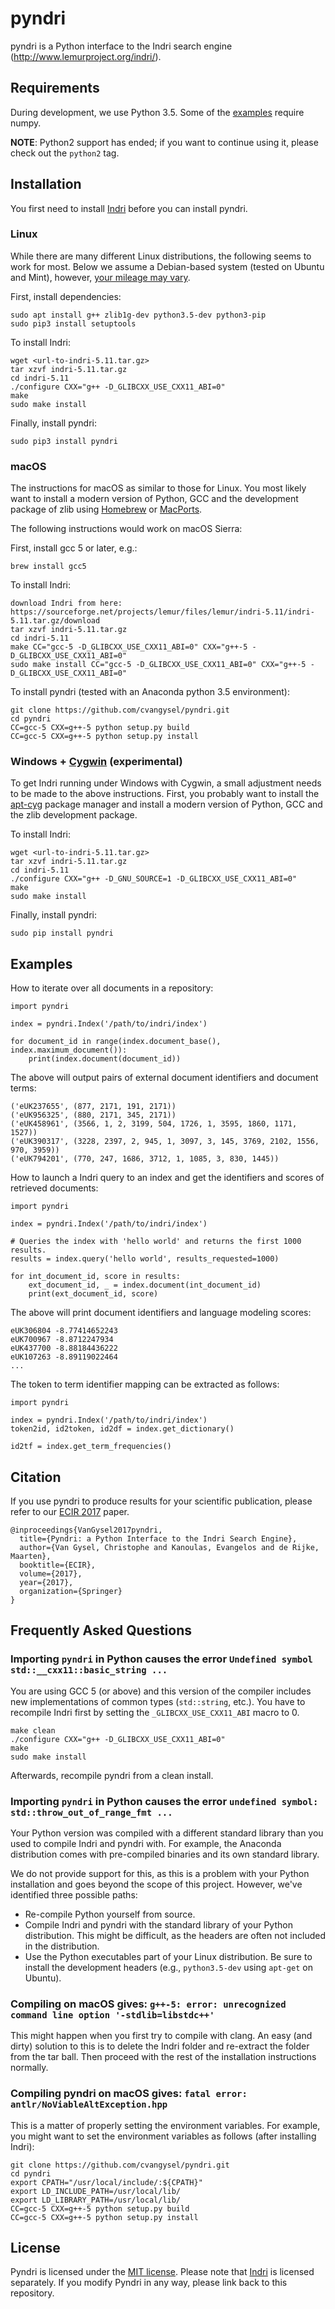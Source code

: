 pyndri
======

pyndri is a Python interface to the Indri search engine (http://www.lemurproject.org/indri/).

Requirements
------------

During development, we use Python 3.5. Some of the [examples](examples) require numpy.

**NOTE**: Python2 support has ended; if you want to continue using it, please check out the  `python2` tag.

Installation
------------

You first need to install [Indri](https://www.lemurproject.org/indri.php) before you can install pyndri.

### Linux

While there are many different Linux distributions, the following seems to work for most. Below we assume a Debian-based system (tested on Ubuntu and Mint), however, [your mileage may vary](https://en.wiktionary.org/wiki/your_mileage_may_vary).

First, install dependencies:

    sudo apt install g++ zlib1g-dev python3.5-dev python3-pip
    sudo pip3 install setuptools

To install Indri:

    wget <url-to-indri-5.11.tar.gz>
    tar xzvf indri-5.11.tar.gz
    cd indri-5.11
    ./configure CXX="g++ -D_GLIBCXX_USE_CXX11_ABI=0"
    make
    sudo make install

Finally, install pyndri:

    sudo pip3 install pyndri

### macOS

The instructions for macOS as similar to those for Linux. You most likely want to install a modern version of Python, GCC and the development package of zlib using [Homebrew](https://brew.sh/) or [MacPorts](https://www.macports.org/).

The following instructions would work on macOS Sierra:

First, install gcc 5 or later, e.g.:

    brew install gcc5

To install Indri:

    download Indri from here: https://sourceforge.net/projects/lemur/files/lemur/indri-5.11/indri-5.11.tar.gz/download
    tar xzvf indri-5.11.tar.gz
    cd indri-5.11
    make CC="gcc-5 -D_GLIBCXX_USE_CXX11_ABI=0" CXX="g++-5 -D_GLIBCXX_USE_CXX11_ABI=0"
    sudo make install CC="gcc-5 -D_GLIBCXX_USE_CXX11_ABI=0" CXX="g++-5 -D_GLIBCXX_USE_CXX11_ABI=0"

To install pyndri (tested with an Anaconda python 3.5 environment):

    git clone https://github.com/cvangysel/pyndri.git
    cd pyndri
    CC=gcc-5 CXX=g++-5 python setup.py build
    CC=gcc-5 CXX=g++-5 python setup.py install


### Windows + [Cygwin](https://www.cygwin.com/) (experimental)

To get Indri running under Windows with Cygwin, a small adjustment needs to be made to the above instructions. First, you probably want to install the [apt-cyg](https://github.com/transcode-open/apt-cyg) package manager and install a modern version of Python, GCC and the zlib development package.

To install Indri:

    wget <url-to-indri-5.11.tar.gz>
    tar xzvf indri-5.11.tar.gz
    cd indri-5.11
    ./configure CXX="g++ -D_GNU_SOURCE=1 -D_GLIBCXX_USE_CXX11_ABI=0"
    make
    sudo make install

Finally, install pyndri:

    sudo pip install pyndri

Examples
--------

How to iterate over all documents in a repository:

    import pyndri

    index = pyndri.Index('/path/to/indri/index')

    for document_id in range(index.document_base(), index.maximum_document()):
        print(index.document(document_id))

The above will output pairs of external document identifiers and document terms:

    ('eUK237655', (877, 2171, 191, 2171))
    ('eUK956325', (880, 2171, 345, 2171))
    ('eUK458961', (3566, 1, 2, 3199, 504, 1726, 1, 3595, 1860, 1171, 1527))
    ('eUK390317', (3228, 2397, 2, 945, 1, 3097, 3, 145, 3769, 2102, 1556, 970, 3959))
    ('eUK794201', (770, 247, 1686, 3712, 1, 1085, 3, 830, 1445))

How to launch a Indri query to an index and get the identifiers and scores of retrieved documents:

    import pyndri

    index = pyndri.Index('/path/to/indri/index')

    # Queries the index with 'hello world' and returns the first 1000 results.
    results = index.query('hello world', results_requested=1000)

    for int_document_id, score in results:
        ext_document_id, _ = index.document(int_document_id)
        print(ext_document_id, score)

The above will print document identifiers and language modeling scores:

    eUK306804 -8.77414652243
    eUK700967 -8.8712247934
    eUK437700 -8.88184436222
    eUK107263 -8.89119022464
    ...

The token to term identifier mapping can be extracted as follows:

    import pyndri

    index = pyndri.Index('/path/to/indri/index')
    token2id, id2token, id2df = index.get_dictionary()

    id2tf = index.get_term_frequencies()

Citation
--------

If you use pyndri to produce results for your scientific publication, please refer to our [ECIR 2017](https://arxiv.org/abs/1701.00749) paper.

	@inproceedings{VanGysel2017pyndri,
	  title={Pyndri: a Python Interface to the Indri Search Engine},
	  author={Van Gysel, Christophe and Kanoulas, Evangelos and de Rijke, Maarten},
	  booktitle={ECIR},
	  volume={2017},
	  year={2017},
	  organization={Springer}
	}

Frequently Asked Questions
--------------------------

### Importing `pyndri` in Python causes the error `Undefined symbol std::__cxx11::basic_string ...`

You are using GCC 5 (or above) and this version of the compiler includes new implementations of common types (`std::string`, etc.). You have to recompile Indri first by setting the `_GLIBCXX_USE_CXX11_ABI` macro to 0.

	make clean
	./configure CXX="g++ -D_GLIBCXX_USE_CXX11_ABI=0"
	make
	sudo make install

Afterwards, recompile pyndri from a clean install.

### Importing `pyndri` in Python causes the error `undefined symbol: std::throw_out_of_range_fmt ...`

Your Python version was compiled with a different standard library than you used to compile Indri and pyndri with. For example, the Anaconda distribution comes with pre-compiled binaries and its own standard library.

We do not provide support for this, as this is a problem with your Python installation and goes beyond the scope of this project. However, we've identified three possible paths:

   * Re-compile Python yourself from source.
   * Compile Indri and pyndri with the standard library of your Python distribution. This might be difficult, as the headers are often not included in the distribution.
   * Use the Python executables part of your Linux distribution. Be sure to install the development headers (e.g., `python3.5-dev` using `apt-get` on Ubuntu).
   
### Compiling on macOS gives: `g++-5: error: unrecognized command line option '-stdlib=libstdc++'`

This might happen when you first try to compile with clang. An easy (and dirty) solution to this is to delete the Indri folder and re-extract the folder from the tar ball. Then proceed with the rest of the installation instructions normally. 

### Compiling pyndri on macOS gives: `fatal error: antlr/NoViableAltException.hpp`

This is a matter of properly setting the environment variables. For example, you might want to set the environment variables as follows (after installing Indri):

    git clone https://github.com/cvangysel/pyndri.git
    cd pyndri
    export CPATH="/usr/local/include/:${CPATH}"
    export LD_INCLUDE_PATH=/usr/local/lib/
    export LD_LIBRARY_PATH=/usr/local/lib/
    CC=gcc-5 CXX=g++-5 python setup.py build
    CC=gcc-5 CXX=g++-5 python setup.py install

License
-------

Pyndri is licensed under the [MIT license](LICENSE). Please note that [Indri](http://www.lemurproject.org/indri.php) is licensed separately. If you modify Pyndri in any way, please link back to this repository.
